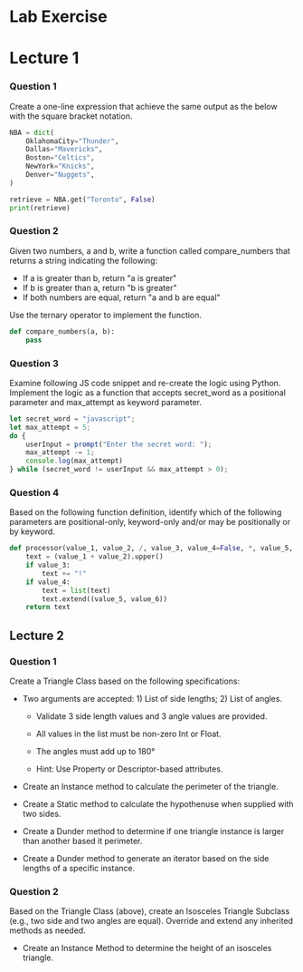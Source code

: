 # Lab Exercise

# Lecture 1

### Question 1

Create a one-line expression that achieve the same output as the below with the square bracket notation.

``` python
NBA = dict(
    OklahomaCity="Thunder",
    Dallas="Mavericks",
    Boston="Celtics",
    NewYork="Knicks",
    Denver="Nuggets",
)

retrieve = NBA.get("Toronto", False)
print(retrieve)
```

### Question 2

Given two numbers, a and b, write a function called compare_numbers that returns a string indicating the following:

- If a is greater than b, return "a is greater"
- If b is greater than a, return "b is greater"
- If both numbers are equal, return "a and b are equal"

Use the ternary operator to implement the function.

``` python
def compare_numbers(a, b):
    pass
```

### Question 3

Examine following JS code snippet and re-create the logic
using Python. Implement the logic as a function that accepts secret_word
as a positional parameter and max_attempt as keyword parameter.

``` js
let secret_word = "javascript";
let max_attempt = 5;
do {
    userInput = prompt("Enter the secret word: ");
    max_attempt -= 1;
    console.log(max_attempt)
} while (secret_word != userInput && max_attempt > 0);

```

### Question 4

Based on the following function definition, identify which of the following parameters are positional-only, keyword-only and/or may be positionally or by keyword.

``` python
def processor(value_1, value_2, /, value_3, value_4=False, *, value_5, value_6):
    text = (value_1 + value_2).upper()
    if value_3:
        text += "!"
    if value_4:
        text = list(text)
        text.extend((value_5, value_6))
    return text
```

## Lecture 2

### Question 1

Create a Triangle Class based on the following specifications:

- Two arguments are accepted: 1) List of side lengths; 2) List of
    angles.

  - Validate 3 side length values and 3 angle values are provided.

  - All values in the list must be non-zero Int or Float.

  - The angles must add up to 180°

  - Hint: Use Property or Descriptor-based attributes.

- Create an Instance method to calculate the perimeter of the
    triangle.

- Create a Static method to calculate the hypothenuse when supplied
    with two sides.

- Create a Dunder method to determine if one triangle instance is
    larger than another based it perimeter.

- Create a Dunder method to generate an iterator based on the side
    lengths of a specific instance.

### Question 2

Based on the Triangle Class (above), create an Isosceles Triangle Subclass (e.g., two side and two angles are equal). Override and extend any inherited methods as needed.

- Create an Instance Method to determine the height of an isosceles
    triangle.

